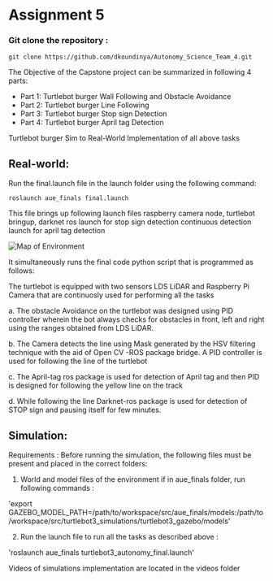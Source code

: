 # Assignment 5

### Git clone the repository :

`git clone https://github.com/dkoundinya/Autonomy_Science_Team_4.git `


The Objective of the Capstone project can be summarized in following 4 parts:

  - Part 1: Turtlebot burger Wall Following and Obstacle Avoidance
  - Part 2: Turtlebot burger Line Following 
  - Part 3: Turtlebot burger Stop sign Detection
  - Part 4: Turtlebot burger April tag Detection


Turtlebot burger Sim to Real-World Implementation of all above tasks

## Real-world:


Run the final.launch file in the launch folder using the following command:

`roslaunch aue_finals final.launch`

This file brings up following launch files 
raspberry camera node, 
turtlebot bringup, 
darknet ros launch for stop sign detection 
continuous detection launch for april tag detection

![Map of Environment](https://github.com/dkoundinya/Autonomy_Science_Team_4/blob/main/aue_finals/Screenshot%20from%202022-05-02%2011-11-25.png)

It simultaneously runs the final code python script that is programmed as follows:

The turtlebot is equipped with two sensors LDS LiDAR and Raspberry Pi Camera that are continuosly used for performing all the tasks

a. The obstacle Avoidance on the turtlebot was designed using PID controller wherein the bot always checks for obstacles in front, left and right using the ranges obtained from LDS LiDAR.

b. The Camera detects the line using Mask generated by the HSV filtering technique with the aid of Open CV -ROS package bridge. A PID controller is used for following the line of the turtlebot

c. The April-tag ros package is used for detection of April tag  and then PID is designed for following the yellow line on the track

d. While following the line Darknet-ros package is used for detection of STOP sign and pausing itself for few minutes.

## Simulation:

Requirements : Before running the simulation, the following files must be present and placed in the correct folders:

1. World and model files of the environment if in aue_finals folder, run following commands :

'export GAZEBO_MODEL_PATH=/path/to/workspace/src/aue_finals/models:/path/to/workspace/src/turtlebot3_simulations/turtlebot3_gazebo/models'

2. Run the launch file to run all the tasks as described above :

'roslaunch aue_finals turtlebot3_autonomy_final.launch' 


Videos of simulations  implementation  are located in the videos folder



